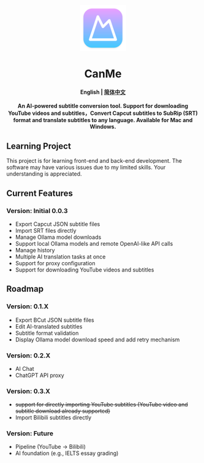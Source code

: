 <div align="center">
<a href="https://github.com/arnoldhao/canme/"><img src="build/appicon.png" width="120"/></a>
</div>
<h1 align="center">CanMe</h1>
<h4 align="center"><strong>English</strong> | <a href="https://github.com/arnoldhao/canme/blob/main/README_zh.md">
简体中文</a> </h4>
<div align="center">

<strong>An AI-powered subtitle conversion tool. Support for downloading YouTube videos and subtitles，Convert Capcut subtitles to SubRip (SRT) format and translate subtitles to any language. Available for Mac and Windows.</strong>
</div>

## Learning Project
This project is for learning front-end and back-end development. The software may have various issues due to my limited skills. Your understanding is appreciated.

## Current Features
### Version: Initial 0.0.3
- Export Capcut JSON subtitle files
- Import SRT files directly
- Manage Ollama model downloads
- Support local Ollama models and remote OpenAI-like API calls
- Manage history
- Multiple AI translation tasks at once
- Support for proxy configuration
- Support for downloading YouTube videos and subtitles

## Roadmap
### Version: 0.1.X
- Export BCut JSON subtitle files
- Edit AI-translated subtitles
- Subtitle format validation
- Display Ollama model download speed and add retry mechanism

### Version: 0.2.X
- AI Chat
- ChatGPT API proxy

### Version: 0.3.X
- ~~support for directly importing YouTube subtitles (YouTube video and subtitle download already supported)~~
- Import Bilibili subtitles directly

### Version: Future
- Pipeline (YouTube -> Bilibili)
- AI foundation (e.g., IELTS essay grading)
